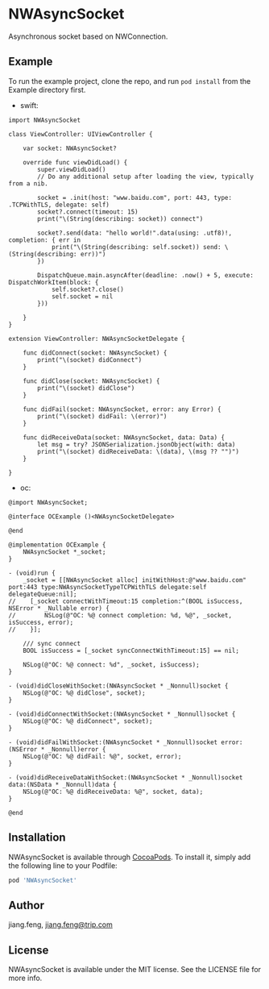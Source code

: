 # NWAsyncSocket

Asynchronous socket based on NWConnection.

## Example

To run the example project, clone the repo, and run `pod install` from the Example directory first.

* swift:

```
import NWAsyncSocket

class ViewController: UIViewController {
    
    var socket: NWAsyncSocket?
    
    override func viewDidLoad() {
        super.viewDidLoad()
        // Do any additional setup after loading the view, typically from a nib.
        
        socket = .init(host: "www.baidu.com", port: 443, type: .TCPWithTLS, delegate: self)
        socket?.connect(timeout: 15)
        print("\(String(describing: socket)) connect")
        
        socket?.send(data: "hello world!".data(using: .utf8)!, completion: { err in
            print("\(String(describing: self.socket)) send: \(String(describing: err))")
        })
        
        DispatchQueue.main.asyncAfter(deadline: .now() + 5, execute: DispatchWorkItem(block: {
            self.socket?.close()
            self.socket = nil
        }))
        
    }
}

extension ViewController: NWAsyncSocketDelegate {
    
    func didConnect(socket: NWAsyncSocket) {
        print("\(socket) didConnect")
    }
    
    func didClose(socket: NWAsyncSocket) {
        print("\(socket) didClose")
    }
    
    func didFail(socket: NWAsyncSocket, error: any Error) {
        print("\(socket) didFail: \(error)")
    }
    
    func didReceiveData(socket: NWAsyncSocket, data: Data) {
        let msg = try? JSONSerialization.jsonObject(with: data)
        print("\(socket) didReceiveData: \(data), \(msg ?? "")")
    }
    
}

```

* oc:

```
@import NWAsyncSocket;

@interface OCExample ()<NWAsyncSocketDelegate>

@end

@implementation OCExample {
    NWAsyncSocket *_socket;
}

- (void)run {
    _socket = [[NWAsyncSocket alloc] initWithHost:@"www.baidu.com" port:443 type:NWAsyncSocketTypeTCPWithTLS delegate:self delegateQueue:nil];
//    [_socket connectWithTimeout:15 completion:^(BOOL isSuccess, NSError * _Nullable error) {
//        NSLog(@"OC: %@ connect completion: %d, %@", _socket, isSuccess, error);
//    }];
    
    /// sync connect
    BOOL isSuccess = [_socket syncConnectWithTimeout:15] == nil;
    
    NSLog(@"OC: %@ connect: %d", _socket, isSuccess);
}

- (void)didCloseWithSocket:(NWAsyncSocket * _Nonnull)socket { 
    NSLog(@"OC: %@ didClose", socket);
}

- (void)didConnectWithSocket:(NWAsyncSocket * _Nonnull)socket { 
    NSLog(@"OC: %@ didConnect", socket);
}

- (void)didFailWithSocket:(NWAsyncSocket * _Nonnull)socket error:(NSError * _Nonnull)error { 
    NSLog(@"OC: %@ didFail: %@", socket, error);
}

- (void)didReceiveDataWithSocket:(NWAsyncSocket * _Nonnull)socket data:(NSData * _Nonnull)data { 
    NSLog(@"OC: %@ didReceiveData: %@", socket, data);
}

@end

```


## Installation

NWAsyncSocket is available through [CocoaPods](https://cocoapods.org). To install
it, simply add the following line to your Podfile:

```ruby
pod 'NWAsyncSocket'
```


## Author

jiang.feng, jiang.feng@trip.com

## License

NWAsyncSocket is available under the MIT license. See the LICENSE file for more info.
